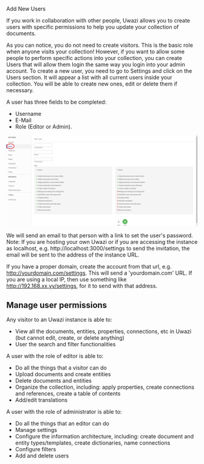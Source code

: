 Add New Users

If you work in collaboration with other people, Uwazi allows you to create users with specific permissions to help you update your collection of documents.

As you can notice, you do not need to create visitors. This is the basic role when anyone visits your collection!
However, if you want to allow some people to perform specific actions into your collection, you can create Users that will allow them login the same way you login into your admin account.
To create a new user, you need to go to Settings and click on the Users section. It will appear a list with all current users inside your collection. You will be able to create new ones, edit or delete them if necessary.

A user has three fields to be completed:
* Username
* E-Mail
* Role (Editor or Admin).

![](https://github.com/quincywiele/HURIDOCS-User-Manuals/blob/master/image65.png)


We will send an email to that person with a link to set the user's password.
Note: If you are hosting your own Uwazi or if you are accessing the instance as localhost, e.g. http://localhost:3000/settings to send the invitation, the email will be sent to the address of the instance URL.

If you have a proper domain, create the account from that url, e.g. http://yourdomain.com/settings. This will send a 'yourdomain.com' URL.
If you are using a local IP, then use something like http://192.168.xx.yy/settings, for it to send with that address.

## Manage user permissions

Any visitor to an Uwazi instance is able to:
* View all the documents, entities, properties, connections, etc in Uwazi (but cannot edit, create, or delete anything)
* User the search and filter functionalities

A user with the role of editor is able to:

* Do all the things that a visitor can do
* Upload documents and create entities
* Delete documents and entities
* Organize the collection, including: apply properties, create connections and references, create a table of contents
* Add/edit translations

A user with the role of administrator is able to:

* Do all the things that an editor can do
* Manage settings
* Configure the information architecture, including: create document and entity types/templates, create dictionaries, name connections
* Configure filters
* Add and delete users

